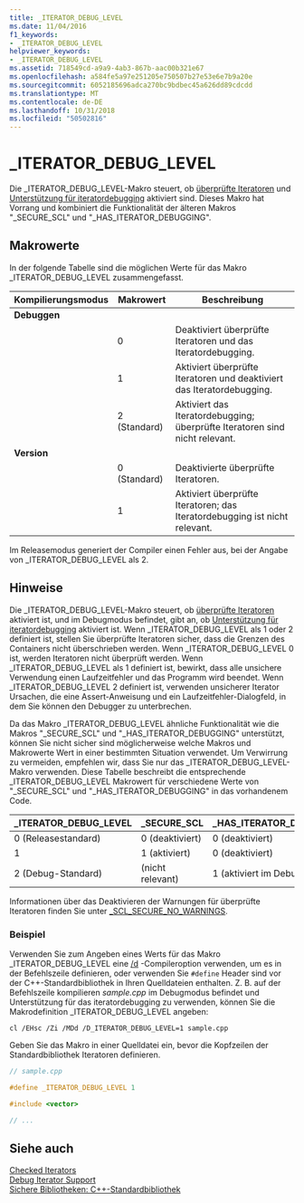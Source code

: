 ```yaml
---
title: _ITERATOR_DEBUG_LEVEL
ms.date: 11/04/2016
f1_keywords:
- _ITERATOR_DEBUG_LEVEL
helpviewer_keywords:
- _ITERATOR_DEBUG_LEVEL
ms.assetid: 718549cd-a9a9-4ab3-867b-aac00b321e67
ms.openlocfilehash: a584fe5a97e251205e750507b27e53e6e7b9a20e
ms.sourcegitcommit: 6052185696adca270bc9bdbec45a626dd89cdcdd
ms.translationtype: MT
ms.contentlocale: de-DE
ms.lasthandoff: 10/31/2018
ms.locfileid: "50502816"
---
```

# <a name="iteratordebuglevel"></a>_ITERATOR_DEBUG_LEVEL

Die _ITERATOR_DEBUG_LEVEL-Makro steuert, ob [überprüfte Iteratoren](../standard-library/checked-iterators.md) und [Unterstützung für iteratordebugging](../standard-library/debug-iterator-support.md) aktiviert sind. Dieses Makro hat Vorrang und kombiniert die Funktionalität der älteren Makros "_SECURE_SCL" und "_HAS_ITERATOR_DEBUGGING".

## <a name="macro-values"></a>Makrowerte

In der folgende Tabelle sind die möglichen Werte für das Makro _ITERATOR_DEBUG_LEVEL zusammengefasst.

|Kompilierungsmodus|Makrowert|Beschreibung|
|----------------------|----------------|-----------------|
|**Debuggen**|||
||0|Deaktiviert überprüfte Iteratoren und das Iteratordebugging.|
||1|Aktiviert überprüfte Iteratoren und deaktiviert das Iteratordebugging.|
||2 (Standard)|Aktiviert das Iteratordebugging; überprüfte Iteratoren sind nicht relevant.|
|**Version**|||
||0 (Standard)|Deaktivierte überprüfte Iteratoren.|
||1|Aktiviert überprüfte Iteratoren; das Iteratordebugging ist nicht relevant.|

Im Releasemodus generiert der Compiler einen Fehler aus, bei der Angabe von _ITERATOR_DEBUG_LEVEL als 2.

## <a name="remarks"></a>Hinweise

Die _ITERATOR_DEBUG_LEVEL-Makro steuert, ob [überprüfte Iteratoren](../standard-library/checked-iterators.md) aktiviert ist, und im Debugmodus befindet, gibt an, ob [Unterstützung für iteratordebugging](../standard-library/debug-iterator-support.md) aktiviert ist. Wenn _ITERATOR_DEBUG_LEVEL als 1 oder 2 definiert ist, stellen Sie überprüfte Iteratoren sicher, dass die Grenzen des Containers nicht überschrieben werden. Wenn _ITERATOR_DEBUG_LEVEL 0 ist, werden Iteratoren nicht überprüft werden. Wenn _ITERATOR_DEBUG_LEVEL als 1 definiert ist, bewirkt, dass alle unsichere Verwendung einen Laufzeitfehler und das Programm wird beendet. Wenn _ITERATOR_DEBUG_LEVEL 2 definiert ist, verwenden unsicherer Iterator Ursachen, die eine Assert-Anweisung und ein Laufzeitfehler-Dialogfeld, in dem Sie können den Debugger zu unterbrechen.

Da das Makro _ITERATOR_DEBUG_LEVEL ähnliche Funktionalität wie die Makros "_SECURE_SCL" und "_HAS_ITERATOR_DEBUGGING" unterstützt, können Sie nicht sicher sind möglicherweise welche Makros und Makrowerte Wert in einer bestimmten Situation verwendet. Um Verwirrung zu vermeiden, empfehlen wir, dass Sie nur das _ITERATOR_DEBUG_LEVEL-Makro verwenden. Diese Tabelle beschreibt die entsprechende _ITERATOR_DEBUG_LEVEL Makrowert für verschiedene Werte von "_SECURE_SCL" und "_HAS_ITERATOR_DEBUGGING" in das vorhandenem Code.

|**_ITERATOR_DEBUG_LEVEL** |**_SECURE_SCL** |**_HAS_ITERATOR_DEBUGGING**|
|---|---|---|
|0 (Releasestandard)|0 (deaktiviert)|0 (deaktiviert)|
|1|1 (aktiviert)|0 (deaktiviert)|
|2 (Debug-Standard)|(nicht relevant)|1 (aktiviert im Debugmodus)|

Informationen über das Deaktivieren der Warnungen für überprüfte Iteratoren finden Sie unter [_SCL_SECURE_NO_WARNINGS](../standard-library/scl-secure-no-warnings.md).

### <a name="example"></a>Beispiel

Verwenden Sie zum Angeben eines Werts für das Makro _ITERATOR_DEBUG_LEVEL eine [/d](../build/reference/d-preprocessor-definitions.md) -Compileroption verwenden, um es in der Befehlszeile definieren, oder verwenden Sie `#define` Header sind vor der C++-Standardbibliothek in Ihren Quelldateien enthalten. Z. B. auf der Befehlszeile kompilieren *sample.cpp* im Debugmodus befindet und Unterstützung für das iteratordebugging zu verwenden, können Sie die Makrodefinition _ITERATOR_DEBUG_LEVEL angeben:

`cl /EHsc /Zi /MDd /D_ITERATOR_DEBUG_LEVEL=1 sample.cpp`

Geben Sie das Makro in einer Quelldatei ein, bevor die Kopfzeilen der Standardbibliothek Iteratoren definieren.

```cpp
// sample.cpp

#define _ITERATOR_DEBUG_LEVEL 1

#include <vector>

// ...
```

## <a name="see-also"></a>Siehe auch

[Checked Iterators](../standard-library/checked-iterators.md)<br/>
[Debug Iterator Support](../standard-library/debug-iterator-support.md)<br/>
[Sichere Bibliotheken: C++-Standardbibliothek](../standard-library/safe-libraries-cpp-standard-library.md)<br/>
